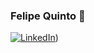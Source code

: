 ### Felipe Quinto 👋
[![LinkedIn](https://img.shields.io/badge/LinkedIn--blue.svg)](https://www.linkedin.com/in/felipe-quinto-468287189))
